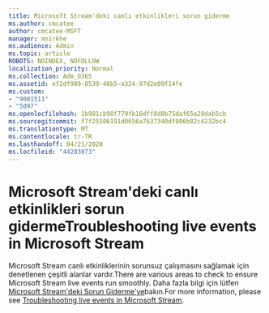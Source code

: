 ```yaml
---
title: Microsoft Stream'deki canlı etkinlikleri sorun giderme
ms.author: cmcatee
author: cmcatee-MSFT
manager: mnirkhe
ms.audience: Admin
ms.topic: article
ROBOTS: NOINDEX, NOFOLLOW
localization_priority: Normal
ms.collection: Adm_O365
ms.assetid: ef2df989-8539-48b5-a324-97d2e09f14fe
ms.custom:
- "9001511"
- "5097"
ms.openlocfilehash: 1b981cb98f779fb16dff8d0b75daf65a29dab5cb
ms.sourcegitcommit: f7f25506191d0656a7637340df806b82c4232bc4
ms.translationtype: MT
ms.contentlocale: tr-TR
ms.lasthandoff: 04/21/2020
ms.locfileid: "44283073"
---
```

# <a name="troubleshooting-live-events-in-microsoft-stream"></a><span data-ttu-id="95d03-102">Microsoft Stream'deki canlı etkinlikleri sorun giderme</span><span class="sxs-lookup"><span data-stu-id="95d03-102">Troubleshooting live events in Microsoft Stream</span></span>

<span data-ttu-id="95d03-103">Microsoft Stream canlı etkinliklerinin sorunsuz çalışmasını sağlamak için denetlenen çeşitli alanlar vardır.</span><span class="sxs-lookup"><span data-stu-id="95d03-103">There are various areas to check to ensure Microsoft Stream live events run smoothly.</span></span> <span data-ttu-id="95d03-104">Daha fazla bilgi için lütfen [Microsoft Stream'deki Sorun Giderme'ye](https://docs.microsoft.com/stream/live-event-troubleshooting)bakın.</span><span class="sxs-lookup"><span data-stu-id="95d03-104">For more information, please see [Troubleshooting live events in Microsoft Stream](https://docs.microsoft.com/stream/live-event-troubleshooting).</span></span>
